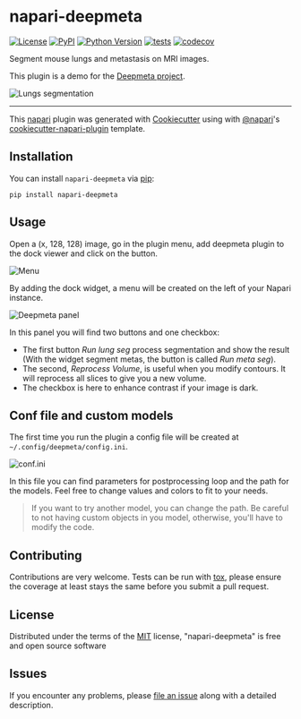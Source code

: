 # napari-deepmeta

[![License](https://img.shields.io/github/license/EdgarLefevre/napari-deepmeta?label=license)](https://github.com/EdgarLefevre/napari-deepmeta/blob/main/LICENSE)
[![PyPI](https://img.shields.io/pypi/v/napari-deepmeta.svg?color=green)](https://pypi.org/project/napari-deepmeta)
[![Python Version](https://img.shields.io/pypi/pyversions/napari-deepmeta.svg?color=green)](https://python.org)
[![tests](https://github.com/EdgarLefevre/napari-deepmeta/workflows/tests/badge.svg)](https://github.com/EdgarLefevre/napari-deepmeta/actions)
[![codecov](https://codecov.io/gh/EdgarLefevre/napari-deepmeta/branch/main/graph/badge.svg?token=H41ZaCAg31)](https://codecov.io/gh/EdgarLefevre/napari-deepmeta)

Segment mouse lungs and metastasis on MRI images.

This plugin is a demo for the [Deepmeta project](https://github.com/EdgarLefevre/DeepMeta).

![Lungs segmentation](https://github.com/EdgarLefevre/napari-deepmeta/blob/main/docs/_static/screen_napari_lungs.png)

----------------------------------

This [napari] plugin was generated with [Cookiecutter] using with [@napari]'s [cookiecutter-napari-plugin] template.

<!--
Don't miss the full getting started guide to set up your new package:
https://github.com/napari/cookiecutter-napari-plugin#getting-started

and review the napari docs for plugin developers:
https://napari.org/docs/plugins/index.html
-->

## Installation

You can install `napari-deepmeta` via [pip]:

    pip install napari-deepmeta

## Usage


Open a (x, 128, 128) image, go in the plugin menu, add deepmeta plugin to the dock viewer and click on the button.

![Menu](https://github.com/EdgarLefevre/napari-deepmeta/blob/main/docs/_static/plugin_menu.png?raw=true)

By adding the dock widget, a menu will be created on the left of your Napari instance.

![Deepmeta panel](https://github.com/EdgarLefevre/napari-deepmeta/raw/main/docs/_static/panel.png?raw=true)

In this panel you will find two buttons and one checkbox:

+ The first button *Run lung seg* process segmentation and show the result (With the widget segment metas, the button is called *Run meta seg*).
+ The second, *Reprocess Volume*, is useful when you modify contours. It will reprocess all slices to give you a new volume.
+ The checkbox is here to enhance contrast if your image is dark.


## Conf file and custom models

The first time you run the plugin a config file will be created at `~/.config/deepmeta/config.ini`.

![conf.ini](https://github.com/EdgarLefevre/napari-deepmeta/blob/main/docs/_static/confini.png?raw=true)

In this file you can find parameters for postprocessing loop and the path for the models.
Feel free to change values and colors to fit to your needs.

>If you want to try another model, you can change the path. Be careful to not having custom objects in you model, otherwise, you'll have to modify the code.


## Contributing

Contributions are very welcome. Tests can be run with [tox], please ensure
the coverage at least stays the same before you submit a pull request.

## License

Distributed under the terms of the [MIT] license,
"napari-deepmeta" is free and open source software

## Issues

If you encounter any problems, please [file an issue] along with a detailed description.

[napari]: https://github.com/napari/napari
[Cookiecutter]: https://github.com/audreyr/cookiecutter
[@napari]: https://github.com/napari
[MIT]: http://opensource.org/licenses/MIT
[cookiecutter-napari-plugin]: https://github.com/napari/cookiecutter-napari-plugin
[file an issue]: https://github.com/EdgarLefevre/napari-deepmeta/issues
[napari]: https://github.com/napari/napari
[tox]: https://tox.readthedocs.io/en/latest/
[pip]: https://pypi.org/project/pip/
[PyPI]: https://pypi.org/

